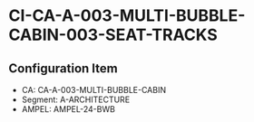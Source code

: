 # CI-CA-A-003-MULTI-BUBBLE-CABIN-003-SEAT-TRACKS

## Configuration Item
- CA: CA-A-003-MULTI-BUBBLE-CABIN
- Segment: A-ARCHITECTURE
- AMPEL: AMPEL-24-BWB
